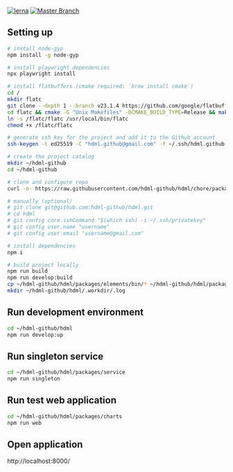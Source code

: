 [![lerna](https://img.shields.io/badge/maintained%20with-lerna-cc00ff.svg)](https://lerna.js.org/)
[![Master Branch](https://github.com/hdml-github/hdml/actions/workflows/master.yml/badge.svg)](https://github.com/hdml-github/hdml/actions/workflows/master.yml)

## Setting up

```bash
# install node-gyp
npm install -g node-gyp

# install playwright dependencies
npx playwright install

# install flatbuffers (cmake required: `brew install cmake`)
cd /
mkdir flatc
git clone --depth 1 --branch v23.1.4 https://github.com/google/flatbuffers.git flatc
cd flatc && cmake -G "Unix Makefiles" -DCMAKE_BUILD_TYPE=Release && make
ln -s /flatc/flatc /usr/local/bin/flatc
chmod +x /flatc/flatc

# generate ssh key for the project and add it to the Github account
ssh-keygen -t ed25519 -C "hdml.github@gmail.com" -f ~/.ssh/hdml.github -N ""

# create the project catalog
mkdir ~/hdml-github
cd ~/hdml-github

# clone and configure repo
curl -o- https://raw.githubusercontent.com/hdml-github/hdml/chore/packages/git.init.sh | bash

# manually (optional)
# git clone git@github.com:hdml-github/hdml.git
# cd hdml
# git config core.sshCommand "$(which ssh) -i ~/.ssh/privatekey"
# git config user.name "username"
# git config user.email "username@gmail.com"

# install dependencies
npm i

# build project locally
npm run build
npm run develop:build
cp ~/hdml-github/hdml/packages/elements/bin/* ~/hdml-github/hdml/packages/charts/bin
mkdir ~/hdml-github/hdml/.workdir/.log
```

## Run development environment

```bash
cd ~/hdml-github/hdml
npm run develop:up
```

## Run singleton service

```bash
cd ~/hdml-github/hdml/packages/service
npm run singleton
```

## Run test web application

```bash
cd ~/hdml-github/hdml/packages/charts
npm run web
```

## Open application

http://localhost:8000/